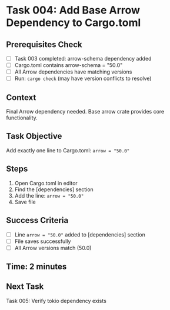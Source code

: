 # Task 004: Add Base Arrow Dependency to Cargo.toml

## Prerequisites Check
- [ ] Task 003 completed: arrow-schema dependency added
- [ ] Cargo.toml contains arrow-schema = "50.0"
- [ ] All Arrow dependencies have matching versions
- [ ] Run: `cargo check` (may have version conflicts to resolve)

## Context
Final Arrow dependency needed. Base arrow crate provides core functionality.

## Task Objective
Add exactly one line to Cargo.toml: `arrow = "50.0"`

## Steps
1. Open Cargo.toml in editor
2. Find the [dependencies] section
3. Add the line: `arrow = "50.0"`
4. Save file

## Success Criteria
- [ ] Line `arrow = "50.0"` added to [dependencies] section
- [ ] File saves successfully
- [ ] All Arrow versions match (50.0)

## Time: 2 minutes

## Next Task
Task 005: Verify tokio dependency exists